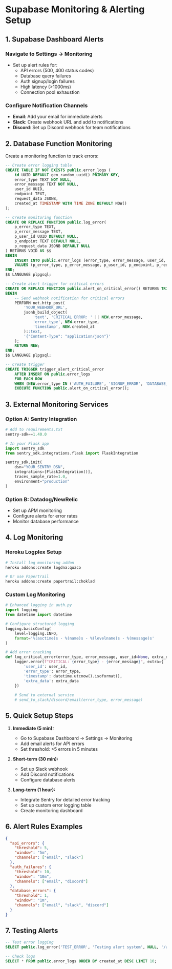 # Supabase Monitoring & Alerting Setup

## 1. Supabase Dashboard Alerts

### Navigate to Settings → Monitoring
- Set up alert rules for:
  - API errors (500, 400 status codes)
  - Database query failures
  - Auth signup/login failures
  - High latency (>1000ms)
  - Connection pool exhaustion

### Configure Notification Channels
- **Email**: Add your email for immediate alerts
- **Slack**: Create webhook URL and add to notifications
- **Discord**: Set up Discord webhook for team notifications

## 2. Database Function Monitoring

Create a monitoring function to track errors:

```sql
-- Create error logging table
CREATE TABLE IF NOT EXISTS public.error_logs (
    id UUID DEFAULT gen_random_uuid() PRIMARY KEY,
    error_type TEXT NOT NULL,
    error_message TEXT NOT NULL,
    user_id UUID,
    endpoint TEXT,
    request_data JSONB,
    created_at TIMESTAMP WITH TIME ZONE DEFAULT NOW()
);

-- Create monitoring function
CREATE OR REPLACE FUNCTION public.log_error(
    p_error_type TEXT,
    p_error_message TEXT,
    p_user_id UUID DEFAULT NULL,
    p_endpoint TEXT DEFAULT NULL,
    p_request_data JSONB DEFAULT NULL
) RETURNS VOID AS $$
BEGIN
    INSERT INTO public.error_logs (error_type, error_message, user_id, endpoint, request_data)
    VALUES (p_error_type, p_error_message, p_user_id, p_endpoint, p_request_data);
END;
$$ LANGUAGE plpgsql;

-- Create alert trigger for critical errors
CREATE OR REPLACE FUNCTION public.alert_on_critical_error() RETURNS TRIGGER AS $$
BEGIN
    -- Send webhook notification for critical errors
    PERFORM net.http_post(
        'YOUR_WEBHOOK_URL',
        jsonb_build_object(
            'text', 'CRITICAL ERROR: ' || NEW.error_message,
            'error_type', NEW.error_type,
            'timestamp', NEW.created_at
        )::text,
        '{"Content-Type": "application/json"}'
    );
    RETURN NEW;
END;
$$ LANGUAGE plpgsql;

-- Create trigger
CREATE TRIGGER trigger_alert_critical_error
    AFTER INSERT ON public.error_logs
    FOR EACH ROW
    WHEN (NEW.error_type IN ('AUTH_FAILURE', 'SIGNUP_ERROR', 'DATABASE_ERROR'))
    EXECUTE FUNCTION public.alert_on_critical_error();
```

## 3. External Monitoring Services

### Option A: Sentry Integration
```python
# Add to requirements.txt
sentry-sdk==1.40.0

# In your Flask app
import sentry_sdk
from sentry_sdk.integrations.flask import FlaskIntegration

sentry_sdk.init(
    dsn="YOUR_SENTRY_DSN",
    integrations=[FlaskIntegration()],
    traces_sample_rate=1.0,
    environment="production"
)
```

### Option B: Datadog/NewRelic
- Set up APM monitoring
- Configure alerts for error rates
- Monitor database performance

## 4. Log Monitoring

### Heroku Logplex Setup
```bash
# Install log monitoring addon
heroku addons:create logdna:quaco

# Or use Papertrail
heroku addons:create papertrail:choklad
```

### Custom Log Monitoring
```python
# Enhanced logging in auth.py
import logging
from datetime import datetime

# Configure structured logging
logging.basicConfig(
    level=logging.INFO,
    format='%(asctime)s - %(name)s - %(levelname)s - %(message)s'
)

# Add error tracking
def log_critical_error(error_type, error_message, user_id=None, extra_data=None):
    logger.error(f"CRITICAL: {error_type} - {error_message}", extra={
        'user_id': user_id,
        'error_type': error_type,
        'timestamp': datetime.utcnow().isoformat(),
        'extra_data': extra_data
    })
    
    # Send to external service
    # send_to_slack/discord/email(error_type, error_message)
```

## 5. Quick Setup Steps

1. **Immediate (5 min):**
   - Go to Supabase Dashboard → Settings → Monitoring
   - Add email alerts for API errors
   - Set threshold: >5 errors in 5 minutes

2. **Short-term (30 min):**
   - Set up Slack webhook
   - Add Discord notifications
   - Configure database alerts

3. **Long-term (1 hour):**
   - Integrate Sentry for detailed error tracking
   - Set up custom error logging table
   - Create monitoring dashboard

## 6. Alert Rules Examples

```json
{
  "api_errors": {
    "threshold": 5,
    "window": "5m",
    "channels": ["email", "slack"]
  },
  "auth_failures": {
    "threshold": 10,
    "window": "10m",
    "channels": ["email", "discord"]
  },
  "database_errors": {
    "threshold": 1,
    "window": "1m",
    "channels": ["email", "slack", "discord"]
  }
}
```

## 7. Testing Alerts

```sql
-- Test error logging
SELECT public.log_error('TEST_ERROR', 'Testing alert system', NULL, '/api/test', '{"test": true}');

-- Check logs
SELECT * FROM public.error_logs ORDER BY created_at DESC LIMIT 10;
```
